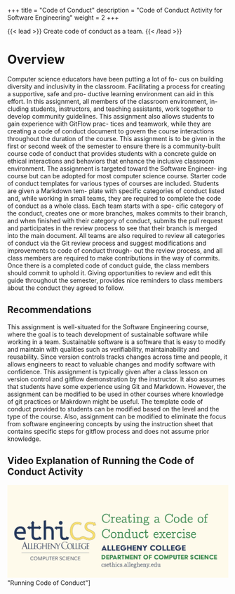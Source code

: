 +++ 
title = "Code of Conduct"
description = "Code of Conduct Activity for Software Engineering" 
weight = 2 
+++

{{< lead >}} Create code of conduct as a team. {{< /lead >}}

# Overview

Computer science educators have been putting a lot of fo- cus on building diversity and inclusivity in the classroom. Facilitating a process for creating a supportive, safe and pro- ductive learning environment can aid in this effort. In this assignment, all members of the classroom environment, in- cluding students, instructors, and teaching assistants, work together to develop community guidelines. This assignment also allows students to gain experience with GitFlow prac- tices and teamwork, while they are creating a code of conduct document to govern the course interactions throughout the duration of the course. This assignment is to be given in the first or second week of the semester to ensure there is a community-built course code of conduct that provides students with a concrete guide on ethical interactions and behaviors that enhance the inclusive classroom environment. The assignment is targeted toward the Software Engineer- ing course but can be adopted for most computer science course. Starter code of conduct templates for various types of courses are included. Students are given a Markdown tem- plate with specific categories of conduct listed and, while working in small teams, they are required to complete the code of conduct as a whole class. Each team starts with a spe- cific category of the conduct, creates one or more branches, makes commits to their branch, and when finished with their category of conduct, submits the pull request and participates in the review process to see that their branch is merged into the main document. All teams are also required to review all categories of conduct via the Git review process and suggest modifications and improvements to code of conduct through- out the review process, and all class members are required to make contributions in the way of commits. Once there is a completed code of conduct guide, the class members should commit to uphold it. Giving opportunities to review and edit this guide throughout the semester, provides nice reminders to class members about the conduct they agreed to follow.

## Recommendations

This assignment is well-situated for the Software Engineering course, where the goal is to teach development of sustainable software while working in a team. Sustainable software is a software that is easy to modify and maintain with qualities such as verifiability, maintainability and reusability. Since version controls tracks changes across time and people, it allows engineers to react to valuable changes and modify software with confidence. This assignment is typically given after a class lesson on version control and gitflow demonstration by the instructor. It also assumes that students have some experience using Git and Markdown.
However, the assignment can be modified to be used in other courses where knowledge of git practices or Makrdown might be useful. The template code of conduct provided to students can be modified based on the level and the type of the course. Also, assignment can be modified to eliminate the focus from software engineering concepts by using the instruction sheet that contains specific steps for gitflow process and does not assume prior knowledge.

## Video Explanation of Running the Code of Conduct Activity

[![Explanation of running code the conduct activity](https://github.com/CraftingSoftware/learncraftingsoftware.com/blob/main/images/code-of-conduct.png)](https://www.youtube.com/watch?v=rmX7gCEkpQw) "Running Code of Conduct"]